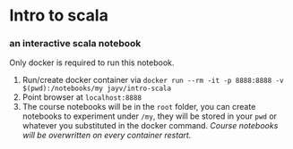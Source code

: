 # Intro to scala 
### an interactive scala notebook

Only docker is required to run this notebook.

1. Run/create docker container via `docker run --rm -it -p 8888:8888 -v $(pwd):/notebooks/my jayv/intro-scala`
1. Point browser at `localhost:8888`
1. The course notebooks will be in the `root` folder, you can create notebooks to experiment under `/my`, they will be stored in your `pwd` or whatever you substituted in the docker command. *Course notebooks will be overwritten on every container restart.*
